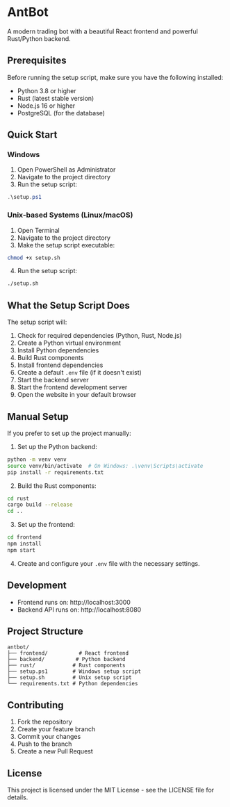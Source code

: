 # AntBot

A modern trading bot with a beautiful React frontend and powerful Rust/Python backend.

## Prerequisites

Before running the setup script, make sure you have the following installed:

- Python 3.8 or higher
- Rust (latest stable version)
- Node.js 16 or higher
- PostgreSQL (for the database)

## Quick Start

### Windows

1. Open PowerShell as Administrator
2. Navigate to the project directory
3. Run the setup script:
```powershell
.\setup.ps1
```

### Unix-based Systems (Linux/macOS)

1. Open Terminal
2. Navigate to the project directory
3. Make the setup script executable:
```bash
chmod +x setup.sh
```
4. Run the setup script:
```bash
./setup.sh
```

## What the Setup Script Does

The setup script will:

1. Check for required dependencies (Python, Rust, Node.js)
2. Create a Python virtual environment
3. Install Python dependencies
4. Build Rust components
5. Install frontend dependencies
6. Create a default `.env` file (if it doesn't exist)
7. Start the backend server
8. Start the frontend development server
9. Open the website in your default browser

## Manual Setup

If you prefer to set up the project manually:

1. Set up the Python backend:
```bash
python -m venv venv
source venv/bin/activate  # On Windows: .\venv\Scripts\activate
pip install -r requirements.txt
```

2. Build the Rust components:
```bash
cd rust
cargo build --release
cd ..
```

3. Set up the frontend:
```bash
cd frontend
npm install
npm start
```

4. Create and configure your `.env` file with the necessary settings.

## Development

- Frontend runs on: http://localhost:3000
- Backend API runs on: http://localhost:8080

## Project Structure

```
antbot/
├── frontend/          # React frontend
├── backend/          # Python backend
├── rust/            # Rust components
├── setup.ps1        # Windows setup script
├── setup.sh         # Unix setup script
└── requirements.txt # Python dependencies
```

## Contributing

1. Fork the repository
2. Create your feature branch
3. Commit your changes
4. Push to the branch
5. Create a new Pull Request

## License

This project is licensed under the MIT License - see the LICENSE file for details. 